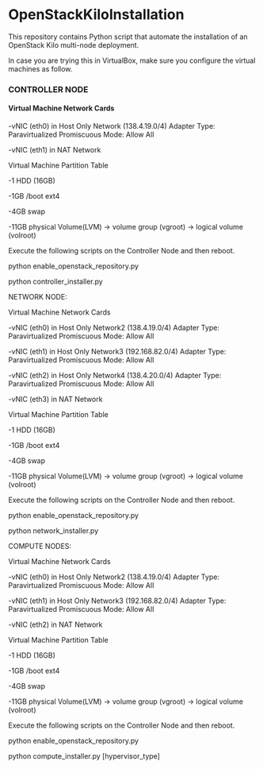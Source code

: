 # OpenStackKiloInstallation

This repository contains Python script that automate the installation of an OpenStack Kilo multi-node deployment.

In case you are trying this in VirtualBox, make sure you configure the virtual machines as follow.

<h3>CONTROLLER NODE</h3>

<h4>Virtual Machine Network Cards</h4>

-vNIC (eth0) in Host Only Network (138.4.19.0/4) Adapter Type: Paravirtualized Promiscuous Mode: Allow All

-vNIC (eth1) in NAT Network 

Virtual Machine Partition Table

-1 HDD (16GB)

-1GB /boot ext4

-4GB swap

-11GB physical Volume(LVM) -> volume group (vgroot) -> logical volume (volroot)


Execute the following scripts on the Controller Node and then reboot.

python enable_openstack_repository.py

python controller_installer.py


NETWORK NODE:

Virtual Machine Network Cards

-vNIC (eth0) in Host Only Network2 (138.4.19.0/4) Adapter Type: Paravirtualized Promiscuous Mode: Allow All

-vNIC (eth1) in Host Only Network3 (192.168.82.0/4) Adapter Type: Paravirtualized Promiscuous Mode: Allow All

-vNIC (eth2) in Host Only Network4 (138.4.20.0/4) Adapter Type: Paravirtualized Promiscuous Mode: Allow All

-vNIC (eth3) in NAT Network


Virtual Machine Partition Table

-1 HDD (16GB)

-1GB /boot ext4

-4GB swap

-11GB physical Volume(LVM) -> volume group (vgroot) -> logical volume (volroot)

Execute the following scripts on the Controller Node and then reboot.

python enable_openstack_repository.py

python network_installer.py


COMPUTE NODES:

Virtual Machine Network Cards

-vNIC (eth0) in Host Only Network2 (138.4.19.0/4) Adapter Type: Paravirtualized Promiscuous Mode: Allow All

-vNIC (eth1) in Host Only Network3 (192.168.82.0/4) Adapter Type: Paravirtualized Promiscuous Mode: Allow All

-vNIC (eth2) in NAT Network


Virtual Machine Partition Table

-1 HDD (16GB)

-1GB /boot ext4

-4GB swap

-11GB physical Volume(LVM) -> volume group (vgroot) -> logical volume (volroot)

Execute the following scripts on the Controller Node and then reboot.

python enable_openstack_repository.py

python compute_installer.py [hypervisor_type]
